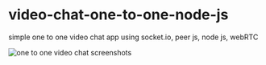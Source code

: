 # video-chat-one-to-one-node-js
simple one to one video chat app using socket.io, peer js, node js, webRTC

![one to one video chat screenshots](https://user-images.githubusercontent.com/24524924/110233509-67294f00-7f4a-11eb-9dc8-0c4e1424b860.png)

